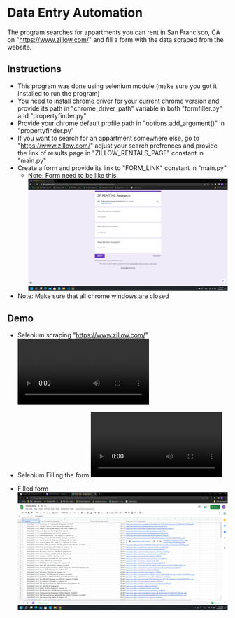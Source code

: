 # Data Entry Automation

The program searches for appartments you can rent in San Francisco, CA on "https://www.zillow.com/" and fill a form with the data scraped from the website.

## Instructions

- This program was done using selenium module (make sure you got it installed to run the program)
- You need to install chrome driver for your current chrome version and provide its path in "chrome_driver_path" variable in both "formfiller.py" and "propertyfinder.py"
- Provide your chrome default profile path in "options.add_argument()" in "propertyfinder.py"
- If you want to search for an appartment somewhere else, go to "https://www.zillow.com/" adjust your search prefrences and provide the link of results page in "ZILLOW_RENTALS_PAGE" constant in "main.py"
- Create a form and provide its link to "FORM_LINK" constant in "main.py"
  - Note: Form need to be like this:
  ![Form image](./screenshots/1.png)
- Note: Make sure that all chrome windows are closed

## Demo

- Selenium scraping "https://www.zillow.com/"
![](screenshots/video1.mp4)

- Selenium Filling the form
![](screenshots/video2.mp4)

- Filled form
![filled form](./screenshots/2.png)
